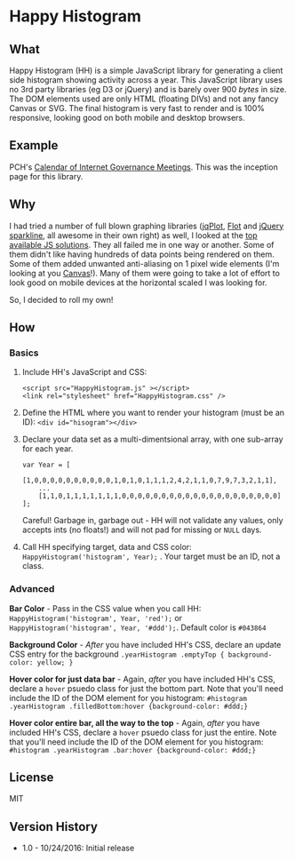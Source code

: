# Happy Histogram

## What

Happy Histogram (HH) is a simple JavaScript library for generating a
client side histogram showing activity across 
a year.  This JavaScript
library uses no 3rd party libraries (eg D3 or jQuery) and is barely over 900 _bytes_ in size. 
The DOM elements used are only
HTML (floating DIVs) and not any fancy Canvas or SVG. The final histogram is very 
fast to render and is 100% responsive, looking good on both mobile
and desktop browsers.

## Example

PCH's [Calendar of Internet Governance Meetings](https://pch.net/meetings). This was 
the inception page for this library.

## Why

I had tried a number of full blown graphing libraries ([jqPlot](http://www.jqplot.com/), [Flot](http://www.flotcharts.org/) and [jQuery sparkline](http://omnipotent.net/jquery.sparkline/), all awesome in their own right) as well, I looked at the [top available JS solutions](https://github.com/search?l=JavaScript&q=histogram&type=Repositories&utf8=%E2%9C%93). They all failed
me in one way or another.  Some of them didn't like having hundreds of data
points being rendered on them.  Some of them added unwanted anti-aliasing
on 1 pixel wide elements (I'm looking at you [Canvas](http://stackoverflow.com/questions/195262/can-i-turn-off-antialiasing-on-an-html-canvas-element)!). Many of them were
going to take a lot of effort to look good on mobile devices at the horizontal
scaled I was looking for.

So, I decided to roll my own!

## How

### Basics

1. Include HH's JavaScript and CSS: 
   ```
   <script src="HappyHistogram.js" ></script>
   <link rel="stylesheet" href="HappyHistogram.css" />
   ```
1. Define the HTML where you want to render your histogram (must be an ID): ``<div id="hisogram"></div>``
1. Declare your data set as a multi-dimentsional array, with one sub-array for each year. 

   ```
   var Year = [
       [1,0,0,0,0,0,0,0,0,0,0,1,0,1,0,1,1,1,2,4,2,1,1,0,7,9,7,3,2,1,1],
       ...
       [1,1,0,1,1,1,1,1,1,1,0,0,0,0,0,0,0,0,0,0,0,0,0,0,0,0,0,0,0,0]
   ];
   ```
   
   Careful!  Garbage in, garbage out - HH will not validate any values, only accepts
   ints (no floats!) and will not pad for missing or ``NULL`` days.
1. Call HH specifying target, data and CSS color: ``HappyHistogram('histogram', Year);`` . Your target must be an ID, not a class. 

### Advanced

**Bar Color** - Pass in the CSS value when you
call HH: ``HappyHistogram('histogram', Year, 'red');`` or ``HappyHistogram('histogram', Year, '#ddd');``. Default color is ``#043864``

**Background Color** - _After_ you have included HH's CSS, declare an update CSS entry
for the background ``.yearHistogram .emptyTop { background-color: yellow; }``

**Hover color for just data bar** - Again, _after_ you have included HH's CSS, declare
 a ``hover`` psuedo class for just the bottom part.  Note that you'll need include
 the ID of the  DOM element for you histogram: ``#histogram .yearHistogram .filledBottom:hover {background-color: #ddd;}``

**Hover color entire bar, all the way to the top** - Again, _after_ you have included HH's CSS, declare
 a ``hover`` psuedo class for just the entire.  Note that you'll need include
 the ID of the  DOM element for you histogram: ``#histogram .yearHistogram .bar:hover {background-color: #ddd;}``

## License

MIT

## Version History

- 1.0 - 10/24/2016: Initial release